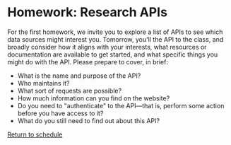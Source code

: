# Homework: Research APIs

For the first homework, we invite you to explore a list of APIs to see which data sources might interest you. Tomorrow, you'll  the API to the class, and broadly consider how it aligns with your interests, what resources or documentation are available to get started, and what specific things you might do with the API. Please prepare to cover, in brief:

- What is the name and purpose of the API?
- Who maintains it?
- What sort of requests are possible?
- How much information can you find on the website?
- Do you need to "authenticate" to the API—that is, perform some action before you have access to it?
- What do you still need to find out about this API?


[Return to schedule](../README.md)
